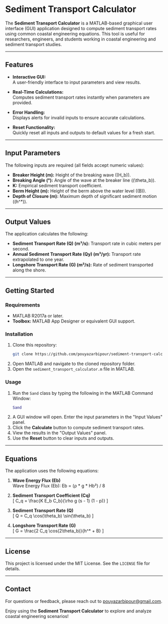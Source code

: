 # Sediment Transport Calculator

The **Sediment Transport Calculator** is a MATLAB-based graphical user interface (GUI) application designed to compute sediment transport rates using common coastal engineering equations. This tool is useful for researchers, engineers, and students working in coastal engineering and sediment transport studies.

---

## **Features**
- **Interactive GUI:**  
  A user-friendly interface to input parameters and view results.
  
- **Real-Time Calculations:**  
  Computes sediment transport rates instantly when parameters are provided.
  
- **Error Handling:**  
  Displays alerts for invalid inputs to ensure accurate calculations.
  
- **Reset Functionality:**  
  Quickly reset all inputs and outputs to default values for a fresh start.

---

## **Input Parameters**
The following inputs are required (all fields accept numeric values):
- **Breaker Height (m):** Height of the breaking wave (\(H_b\)).
- **Breaking Angle (°):** Angle of the wave at the breaker line (\(\theta_b\)).
- **K:** Empirical sediment transport coefficient.
- **Berm Height (m):** Height of the berm above the water level (\(B\)).
- **Depth of Closure (m):** Maximum depth of significant sediment motion (\(h^*\)).

---

## **Output Values**
The application calculates the following:
- **Sediment Transport Rate (Q) (m³/s):** Transport rate in cubic meters per second.
- **Annual Sediment Transport Rate (Qy) (m³/yr):** Transport rate extrapolated to one year.
- **Longshore Transport Rate (G) (m²/s):** Rate of sediment transported along the shore.

---

## **Getting Started**
### **Requirements**
- MATLAB R2017a or later.
- **Toolbox:** MATLAB App Designer or equivalent GUI support.

### **Installation**
1. Clone this repository:
   ```bash
   git clone https://github.com/pouyazarbipour/sediment-transport-calculator.git
   ```
2. Open MATLAB and navigate to the cloned repository folder.
3. Open the `sediment_transport_calculator.m` file in MATLAB.

### **Usage**
1. Run the `Sand` class by typing the following in the MATLAB Command Window:
   ```matlab
   Sand
   ```
2. A GUI window will open. Enter the input parameters in the "Input Values" panel.
3. Click the **Calculate** button to compute sediment transport rates.
4. View the results in the "Output Values" panel.
5. Use the **Reset** button to clear inputs and outputs.

---

## **Equations**
The application uses the following equations:
1. **Wave Energy Flux (Eb)**  
Wave Energy Flux (Eb):
Eb = (ρ * g * Hb²) / 8

2. **Sediment Transport Coefficient (Cq)**  
   \[
   C_q = \frac{K E_b C_b}{\rho g (s - 1) (1 - p)}
   \]
3. **Sediment Transport Rate (Q)**  
   \[
   Q = C_q \cos(\theta_b) \sin(\theta_b)
   \]
4. **Longshore Transport Rate (G)**  
   \[
   G = \frac{2 C_q \cos(2\theta_b)}{h^* + B}
   \]

---

## License  
This project is licensed under the MIT License. See the `LICENSE` file for details.  

---

## Contact  
For questions or feedback, please reach out to pouyazarbipour@gmail.com.

Enjoy using the **Sediment Transport Calculator** to explore and analyze coastal engineering scenarios!

